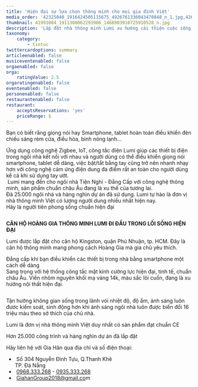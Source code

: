 ```yaml
---
title: 'Hiện đại sự lựa chọn thông minh cho mọi gia đình Việt'
media_order: '42325040_1916424505115675_4926761336043470848_n_1.jpg,42638814_1922524327839026_5104873513844473856_n.jpg,Aiau_khian_chiau_sAng_thAng_minh_2.png,41991084_1911308062293986_1468903910725910528_n.jpg'
thumbnail: 41991084_1911308062293986_1468903910725910528_n.jpg
description: 'Lắp đặt nhà thông minh Lumi xu hướng cải thiện cuộc sống, sư lựa chọn thông minh cho người việt'
taxonomy:
    category:
        - tintuc
twittercardoptions: summary
articleenabled: false
musiceventenabled: false
orgaenabled: false
orga:
    ratingValue: 2.5
orgaratingenabled: false
eventenabled: false
personenabled: false
restaurantenabled: false
restaurant:
    acceptsReservations: 'yes'
    priceRange: $
---
```


<p>Bạn c&oacute; biết rằng giọng n&oacute;i hay Smartphone, tablet ho&agrave;n to&agrave;n điều khiển đ&egrave;n chiếu s&aacute;ng r&egrave;m cửa, điều h&ograve;a, b&igrave;nh n&oacute;ng lạnh...</p>
<p>Ứng dụng c&ocirc;ng nghệ Zigbee, loT, c&ocirc;ng tắc điện Lumi gi&uacute;p c&aacute;c thiết bị điện trong ng&ocirc;i nh&agrave; kết nối với nhau v&agrave; người d&ugrave;ng c&oacute; thể điều khiển giọng n&oacute;i smartphone, tablet dễ d&agrave;ng, việc bật/tắt bằng tay cũng trở n&ecirc;n nhanh nhạy hơn với c&ocirc;ng nghệ cảm ứng điện dung đa điểm rất an to&agrave;n cho người d&ugrave;ng kể cả khi sử dụng tay ướt.<br />&nbsp;Lumi mang đến cho ng&ocirc;i nh&agrave; Tiện Nghi - Đẳng Cấp với c&ocirc;ng nghệ th&ocirc;ng minh, sản phẩm chuẩn ch&acirc;u &Acirc;u đang l&agrave; xu thế của tương lai.<span class="text_exposed_show"><br />Đ&atilde; 25.000 ng&ocirc;i nh&agrave; v&agrave; h&agrave;ng ngh&igrave;n dự &aacute;n đ&atilde; sử dụng. Lumi tự h&agrave;o l&agrave; đơn vị nh&agrave; th&ocirc;ng minh Việt c&oacute; lượng người dung nhiều nhất hiện nay.<br />H&atilde;y l&agrave; người ti&ecirc;n phong sống chuẩn hiện đại<br /></span></p>
<p><img src="/newv1/tin-tuc/hien-dai-su-lua-chon-thong-minh-cho-moi-gia-dinh-viet/Aiau_khian_chiau_sAng_thAng_minh_2.png" alt="" /></p>
<p><span class="text_exposed_show"><strong>CĂN HỘ HO&Agrave;NG GIA TH&Ocirc;NG MINH LUMI ĐI ĐẦU TRONG LỐI SỐNG HIỆN ĐẠI</strong></span></p>
<p><span class="text_exposed_show"><img src="/newv1/tin-tuc/hien-dai-su-lua-chon-thong-minh-cho-moi-gia-dinh-viet/42638814_1922524327839026_5104873513844473856_n.jpg" alt="" /><br />Lumi được lắp đặt cho căn hộ Kingston, quận Ph&uacute; Nhuận, tp. HCM. Đ&acirc;y l&agrave; căn hộ th&ocirc;ng minh mang phong c&aacute;ch Ho&agrave;ng Gia m&agrave; gia chủ y&ecirc;u th&iacute;ch.</span></p>
<p><span class="text_exposed_show">Đẳng cấp khi bạn điều khiển c&aacute;c thiết bị trong nh&agrave; bằng smartphone một c&aacute;ch dễ d&agrave;ng<br />Sang trọng với hệ thống c&ocirc;ng tắc mặt k&iacute;nh cường lực hiện đại, tinh tế, chuẩn ch&acirc;u &Acirc;u. Viền nh&ocirc;m nguy&ecirc;n khối mạ v&agrave;ng 14k, m&agrave;u sắc l&ocirc;i cuốn, đang l&agrave; xu hướng nội thất hiện đại.<br /></span></p>
<p><img src="/newv1/tin-tuc/hien-dai-su-lua-chon-thong-minh-cho-moi-gia-dinh-viet/42325040_1916424505115675_4926761336043470848_n_1.jpg" alt="" /></p>
<p>Tận hưởng kh&ocirc;ng gian sống trong l&agrave;nh v&oacute;i nhiệt độ, độ ẩm, &aacute;nh s&aacute;ng lu&ocirc;n đươc kiểm so&aacute;t, sinh động hơn khi &aacute;nh s&aacute;ng ng&ocirc;i nh&agrave; lu&ocirc;n được biến đổi 16 triệu m&agrave;u theo sở th&iacute;ch của chủ nh&agrave;.</p>
<p>Lumi l&agrave; đơn vị nh&agrave; th&ocirc;ng minh Việt duy nhất c&oacute; sản phẩm đạt chuẩn CE</p>
<p>Hơn 25.000 c&ocirc;ng tr&igrave;nh v&agrave; h&agrave;ng ngh&igrave;n dự &aacute;n đ&atilde; lắp đặt</p>
<p><span class="text_exposed_show">H&atilde;y li&ecirc;n hệ với Gia H&acirc;n qua địa chỉ v&agrave; số điện thoại:</span></p>
<ul>
<li>&nbsp;<span class="foo-detail foo-address">Số 304 Nguyễn Đ&igrave;nh Tựu, Q.Thanh Kh&ecirc;&nbsp;<br />TP. Đ&agrave; Nẵng</span></li>
<li>&nbsp;<span class="foo-detail"><a href="tel:0968333268">0968.333.268</a>&nbsp;-&nbsp;<a href="tel:0935333268">0935.333.268</a></span></li>
<li>&nbsp;<span class="foo-detail"><a href="mailto:GiahanGroup2018@gmail.com">GiahanGroup2018@gmail.co</a>m</span></li>
</ul>